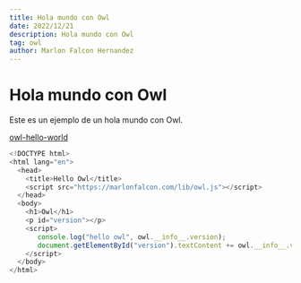 ```yaml
---
title: Hola mundo con Owl
date: 2022/12/21
description: Hola mundo con Owl
tag: owl
author: Marlon Falcon Hernandez
---
```

#  Hola mundo con Owl

Este es un ejemplo de un hola mundo con Owl.

[owl-hello-world](/owl-samples/01-hello-world/index.html)

```js
<!DOCTYPE html>
<html lang="en">
  <head>
    <title>Hello Owl</title>
    <script src="https://marlonfalcon.com/lib/owl.js"></script>
  </head>
  <body>
    <h1>Owl</h1>
    <p id="version"></p>
    <script>
       console.log("hello owl", owl.__info__.version);
       document.getElementById("version").textContent += owl.__info__.version;
    </script>
  </body>
</html>
```
